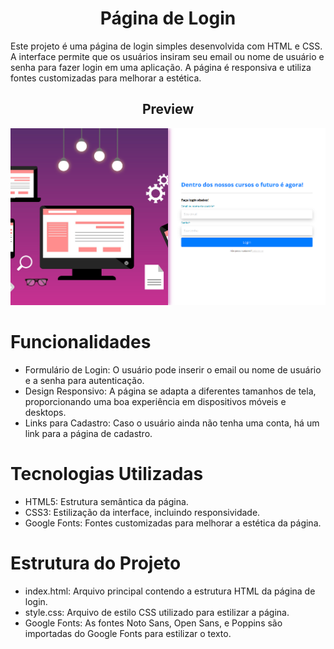 <h1 align="center">Página de Login</h1>

Este projeto é uma página de login simples desenvolvida com HTML e CSS. A interface permite que os usuários insiram seu email ou nome de usuário e senha para fazer login em uma aplicação. A página é responsiva e utiliza fontes customizadas para melhorar a estética.

<h2 align="center">Preview</h2>

<div align="center">
 <img src = 'https://github.com/GustavoMoraes22/Tela-de-login-Cursos/blob/main/telaLogin.png'>
</div>

# Funcionalidades

+ Formulário de Login: O usuário pode inserir o email ou nome de usuário e a senha para autenticação.
+ Design Responsivo: A página se adapta a diferentes tamanhos de tela, proporcionando uma boa experiência em dispositivos móveis e desktops.
+ Links para Cadastro: Caso o usuário ainda não tenha uma conta, há um link para a página de cadastro.
# Tecnologias Utilizadas
+ HTML5: Estrutura semântica da página.
+ CSS3: Estilização da interface, incluindo responsividade.
+ Google Fonts: Fontes customizadas para melhorar a estética da página.
# Estrutura do Projeto
+ index.html: Arquivo principal contendo a estrutura HTML da página de login.
+ style.css: Arquivo de estilo CSS utilizado para estilizar a página.
+ Google Fonts: As fontes Noto Sans, Open Sans, e Poppins são importadas do Google Fonts para estilizar o texto.
